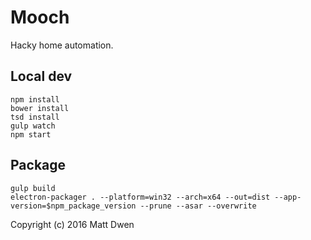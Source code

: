 Mooch
=====

Hacky home automation.

Local dev
---------

```
npm install
bower install
tsd install
gulp watch
npm start
```

Package
-------

```
gulp build
electron-packager . --platform=win32 --arch=x64 --out=dist --app-version=$npm_package_version --prune --asar --overwrite
```

Copyright (c) 2016 Matt Dwen
